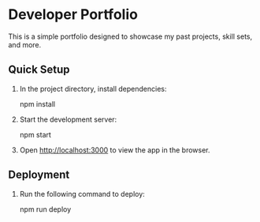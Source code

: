 # Developer Portfolio

This is a simple portfolio designed to showcase my past projects, skill sets, and more.

## Quick Setup

1. In the project directory, install dependencies:

    npm install

2. Start the development server:

   npm start
    

3. Open [http://localhost:3000](http://localhost:3000) to view the app in the browser.

## Deployment
1. Run the following command to deploy:
    
    npm run deploy
